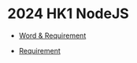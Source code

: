 # 2024 HK1 NodeJS

- [Word & Requirement](https://docs.google.com/document/d/18qz7kYLfw5KGSXSY8gE0WBfDcJHhPkkWN8lmfBqbEag/edit#heading=h.us8o10oowfcd)

- [Requirement](https://docs.google.com/document/d/13biAcC49Pkg3FuyOmL-IW5c5hTNQRvzO/edit)
